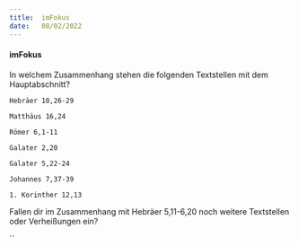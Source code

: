 ```yaml
---
title:  imFokus
date:   08/02/2022
---
```


#### imFokus

In welchem Zusammenhang stehen die folgenden Textstellen mit dem Hauptabschnitt?

`Hebräer 10,26-29`

`Matthäus 16,24`

`Römer 6,1-11`

`Galater 2,20`

`Galater 5,22-24`

`Johannes 7,37-39`

`1. Korinther 12,13`

Fallen dir im Zusammenhang mit Hebräer 5,11-6,20 noch weitere Textstellen oder Verheißungen ein?

``
